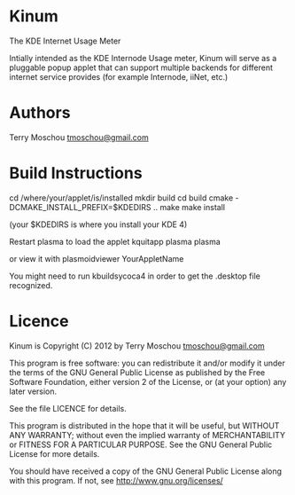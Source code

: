 Kinum
=====

The KDE Internet Usage Meter

Intially intended as the KDE Internode Usage meter, Kinum will
serve as a pluggable popup applet that can support multiple
backends for different internet service provides (for example 
Internode, iiNet, etc.)


Authors
=======

Terry Moschou <tmoschou@gmail.com>

Build Instructions
==================

cd /where/your/applet/is/installed
mkdir build
cd build
cmake -DCMAKE_INSTALL_PREFIX=$KDEDIRS .. 
make 
make install

(your $KDEDIRS is where you install your KDE 4)

Restart plasma to load the applet 
kquitapp plasma
plasma

or view it with 
plasmoidviewer YourAppletName

You might need to run kbuildsycoca4
in order to get the .desktop file recognized.


Licence
=======

Kinum is Copyright (C) 2012 by Terry Moschou <tmoschou@gmail.com>

This program is free software: you can redistribute it and/or modify
it under the terms of the GNU General Public License as published by
the Free Software Foundation, either version 2 of the License, or
(at your option) any later version.

See the file LICENCE for details.

This program is distributed in the hope that it will be useful,
but WITHOUT ANY WARRANTY; without even the implied warranty of
MERCHANTABILITY or FITNESS FOR A PARTICULAR PURPOSE.  See the
GNU General Public License for more details.

You should have received a copy of the GNU General Public License
along with this program.  If not, see <http://www.gnu.org/licenses/>
